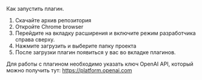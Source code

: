Как запустить плагин. 
1. Скачайте архив репозитория
2. Откройте Chrome browser
3. Перейдите на вкладку расширения и включите режим разработчика справа сверху.
4. Нажмите загрузить и выберите папку проекта
5. После загрузки плагин появиться у вас во вкладке плагинов.
  
Для работы с плагином необходимо указать ключ OpenAI API, который можно получить тут: https://platform.openai.com
